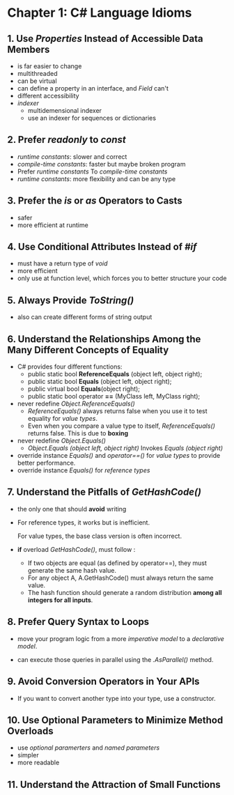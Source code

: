 # Chapter 1: C\# Language Idioms



## 1. Use *Properties* Instead of Accessible Data Members 

- is far easier to change
- multithreaded
- can be virtual
- can define a property in an interface, and *Field* can't
- different accessibility
- *indexer*
  - multidemensional indexer
  - use an indexer for sequences or dictionaries



## 2. Prefer *readonly* to *const*

- *runtime constants*: slower and correct
- *compile-time constants*: faster but maybe broken program
- Prefer *runtime constants* To *compile-time constants*
- *runtime constants*: more flexibility and can be any type



## 3. Prefer the *is* or *as* Operators to Casts

- safer
- more efficient at runtime



## 4. Use Conditional Attributes Instead of *#if* 

- must have a return type of *void*
- more efficient
- only use at function level, which forces you to better structure your code



## 5. Always Provide *ToString()* 

- also can create different forms of string output 



## 6. Understand the Relationships Among the Many Different Concepts of Equality    

- C# provides four different functions:
  - public static bool **ReferenceEquals** (object left, object right);
  - public static bool **Equals** (object left, object right);
  - public virtual bool **Equals**(object right);
  - public static bool operator **==** (MyClass left, MyClass right);
- never redefine *Object.ReferenceEquals()*
  - *ReferenceEquals()* always returns false when you use it to test equality for *value types*. 
  - Even when you compare a value type to itself, *ReferenceEquals()* returns false. This is due to **boxing**
- never redefine *Object.Equals()* 
  - *Object.Equals (object left, object right)* Invokes *Equals (object right)*
- override instance *Equals()* and *operator==()* for *value types* to provide better performance. 
- override instance *Equals()* for *reference types*



## 7. Understand the Pitfalls of *GetHashCode()*

- the only one that should **avoid** writing

- For reference types, it works but is inefficient.

  For value types, the base class version is often incorrect.     

- **if** overload *GetHashCode()*, must follow :

  - If two objects are equal (as defined by operator==), they must generate the same hash value.
  - For any object A, A.GetHashCode() must always return the same value.
  - The hash function should generate a random distribution **among all integers for all inputs**.    



## 8. Prefer Query Syntax to Loops    

- move your program logic from a more *imperative model* to a *declarative model*.

- can execute those queries in parallel using the *.AsParallel()* method.    



## 9. Avoid Conversion Operators in Your APIs    

- If you want to convert another type into your type, use a constructor.    



## 10. Use Optional Parameters to Minimize Method Overloads    

- use *optional paramerters* and *named parameters*
- simpler
- more readable



## 11. Understand the Attraction of Small Functions













